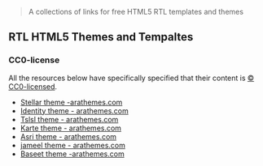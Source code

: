 > A collections of links for free HTML5 RTL templates and themes

## RTL HTML5 Themes and Tempaltes

### CC0-license

All the resources below have specifically specified that their content is [:copyright: CC0-licensed](https://creativecommons.org/publicdomain/zero/1.0/).

* [Stellar theme -arathemes.com](https://arathemes.com/theme/stellar)
* [Identity theme - arathemes.com](https://arathemes.com/theme/identity)
* [Tslsl theme - arathemes.com](https://arathemes.com/theme/tslsl)
* [Karte theme - arathemes.com](https://arathemes.com/theme/karte)
* [Asri theme - arathemes.com](https://arathemes.com/theme/asri)
* [jameel theme - arathemes.com](https://arathemes.com/theme/jameel)
* [Baseet theme -arathemes.com](https://arathemes.com/theme/baseet/)
